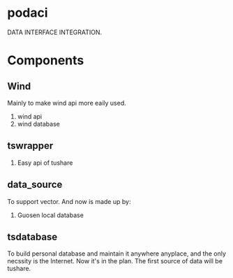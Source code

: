 # podaci
DATA INTERFACE INTEGRATION.

# Components

## Wind
Mainly to make wind api more eaily used. 
1. wind api
2. wind database

## tswrapper
1. Easy api of tushare

## data_source
To support vector. And now is made up by:
1. Guosen local database

## tsdatabase
To build personal database and maintain it anywhere anyplace, and the only necssity is the Internet.
Now it's in the plan. The first source of data will be tushare.



